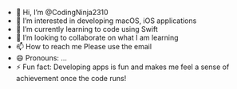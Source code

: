 - 👋 Hi, I’m @CodingNinja2310
- 👀 I’m interested in developing macOS, iOS applications
- 🌱 I’m currently learning to code using Swift
- 💞️ I’m looking to collaborate on what I am learning
- 📫 How to reach me Please use the email
- 😄 Pronouns: ...
- ⚡ Fun fact: Developing apps is fun and makes me feel a sense of achievement once the code runs!

<!---
CodingNinja2310/CodingNinja2310 is a ✨ special ✨ repository because its `README.md` (this file) appears on your GitHub profile.
You can click the Preview link to take a look at your changes.
--->
